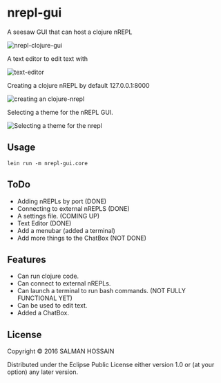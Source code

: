 # nrepl-gui

A seesaw GUI that can host a clojure nREPL

![nrepl-clojure-gui](http://imgur.com/S5yd7H1l.png)

A text editor to edit text with

![text-editor](http://imgur.com/zLKYlAKl.png)

Creating a clojure nREPL by default 127.0.0.1:8000

![creating an clojure-nrepl](http://imgur.com/kNGntCll.png)

Selecting a theme for the nREPL GUI. 

![Selecting a theme for the nrepl](http://imgur.com/FzvAhBvl.png)

## Usage

    lein run -m nrepl-gui.core
    
## ToDo

- Adding nREPLs by port (DONE)
- Connecting to external nREPLS (DONE)  
- A settings file. (COMING UP)
- Text Editor (DONE)
- Add a menubar (added a terminal)
- Add more things to the ChatBox (NOT DONE)

## Features 

- Can run clojure code.
- Can connect to external nREPLs.
- Can launch a terminal to run bash commands. (NOT FULLY FUNCTIONAL YET)
- Can be used to edit text.
- Added a ChatBox.

## License

Copyright © 2016 SALMAN HOSSAIN

Distributed under the Eclipse Public License either version 1.0 or (at
your option) any later version.

